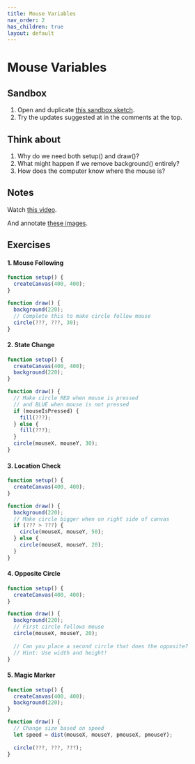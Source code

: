 ```yaml
---
title: Mouse Variables
nav_order: 2
has_children: true
layout: default
---
```


# Mouse Variables

## Sandbox

1. Open and duplicate [this sandbox sketch](https://editor.p5js.org/woodstock-cs/sketches/0B_2WK4j8/).
2. Try the updates suggested at in the comments at the top.


## Think about
1. Why do we need both setup() and draw()?
2. What might happen if we remove background() entirely?
3. How does the computer know where the mouse is?

## Notes
Watch [this video](https://www.youtube.com/watch?v=7A5tKW9HGoM).

And annotate [these images](https://docs.google.com/document/d/1cSMQSWUJLECcQgc9xebWgl_oi982MgJ8RRtBLH9hloM/edit?tab=t.0).

## Exercises

#### 1. Mouse Following
```javascript
function setup() {
  createCanvas(400, 400);
}

function draw() {
  background(220);
  // Complete this to make circle follow mouse
  circle(???, ???, 30);
}
```

#### 2. State Change
```javascript
function setup() {
  createCanvas(400, 400);
  background(220);
}

function draw() {
  // Make circle RED when mouse is pressed
  // and BLUE when mouse is not pressed
  if (mouseIsPressed) {
    fill(???);
  } else {
    fill(???);
  }
  circle(mouseX, mouseY, 30);
}
```

#### 3. Location Check
```javascript
function setup() {
  createCanvas(400, 400);
}

function draw() {
  background(220);
  // Make circle bigger when on right side of canvas
  if (??? > ???) {
    circle(mouseX, mouseY, 50);
  } else {
    circle(mouseX, mouseY, 20);
  }
}
```


#### 4. Opposite Circle
```javascript
function setup() {
  createCanvas(400, 400);
}

function draw() {
  background(220);
  // First circle follows mouse
  circle(mouseX, mouseY, 20);
  
  // Can you place a second circle that does the opposite?
  // Hint: Use width and height!
}
```

#### 5. Magic Marker
```javascript
function setup() {
  createCanvas(400, 400);
  background(220);
}

function draw() {
  // Change size based on speed
  let speed = dist(mouseX, mouseY, pmouseX, pmouseY);
  
  circle(???, ???, ???);
}
```

